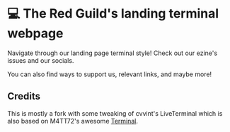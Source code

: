 # 💻 The Red Guild's landing terminal webpage
Navigate through our landing page terminal style! Check out our ezine's issues and our socials.

You can also find ways to support us, relevant links, and maybe more!

## Credits
This is mostly a fork with some tweaking of cvvint's LiveTerminal which is also based on M4TT72's awesome [Terminal](https://github.com/m4tt72/terminal).
